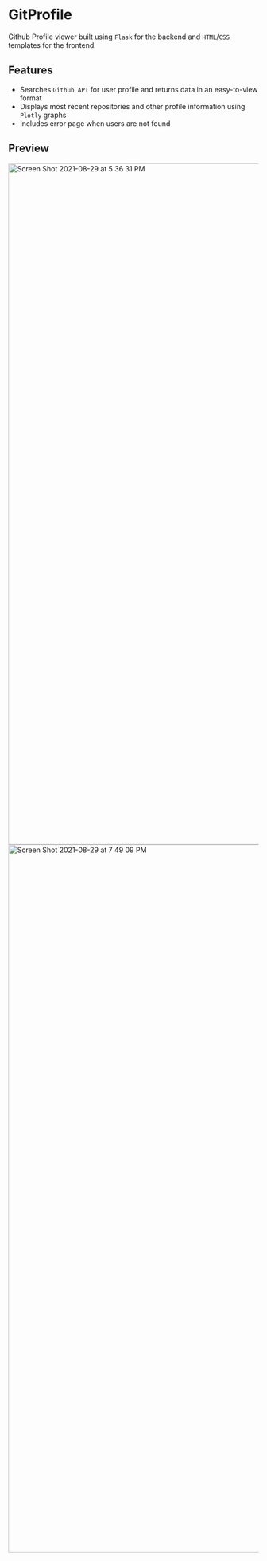 # GitProfile

Github Profile viewer built using `Flask` for the backend and `HTML`/`CSS` templates for the frontend.

## Features

- Searches `Github API` for user profile and returns data in an easy-to-view format
- Displays most recent repositories and other profile information using `Plotly` graphs
- Includes error page when users are not found

## Preview

<img width="1367" alt="Screen Shot 2021-08-29 at 5 36 31 PM" src="https://user-images.githubusercontent.com/75541476/131266146-82a99f71-6c44-4503-ac24-360e8436a90e.png">
<img width="1421" alt="Screen Shot 2021-08-29 at 7 49 09 PM" src="https://user-images.githubusercontent.com/75541476/131269373-75dbdb58-a867-455e-bf00-a2a2985b1dee.png">
